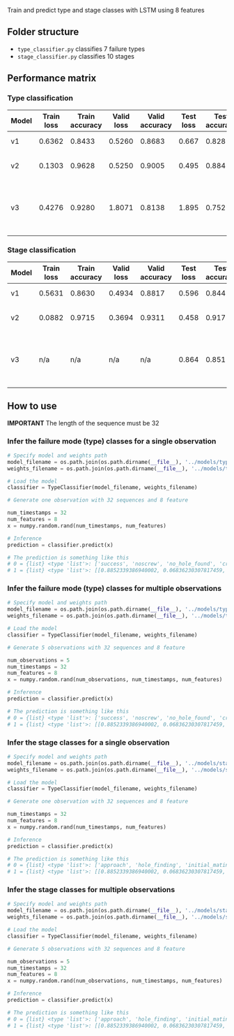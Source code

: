 Train and predict type and stage classes with LSTM using 8 features

## Folder structure
* ```type_classifier.py``` classifies 7 failure types
* ```stage_classifier.py``` classifies 10 stages

## Performance matrix

### Type classification
Model | Train loss | Train accuracy | Valid loss | Valid accuracy | Test loss | Test accuracy | Description
------|------------|----------------|------------|----------------|-----------|---------------|------------
v1 | 0.6362 | 0.8433 | 0.5260 | 0.8683 | 0.667 | 0.828 | full sequence
v2 | 0.1303 | 0.9628 | 0.5250 | 0.9005 | 0.495 | 0.884 | sequence of 32 time frames
v3 | 0.4276 | 0.9280 | 1.8071 | 0.8138 | 1.895 | 0.752 | sequence of 32 time frames with Keras stateful enabled

### Stage classification
Model | Train loss | Train accuracy | Valid loss | Valid accuracy | Test loss | Test accuracy | Description
------|------------|----------------|------------|----------------|-----------|---------------|------------
v1 | 0.5631 | 0.8630 | 0.4934 | 0.8817 | 0.596 | 0.844 | full sequence
v2 | 0.0882 | 0.9715 | 0.3694 | 0.9311 | 0.458 | 0.917 | sequence of 32 time frames
v3 | n/a | n/a | n/a | n/a | 0.864 | 0.851 | sequence of 32 time frames with Keras stateful enabled


## How to use

**IMPORTANT** The length of the sequence must be 32

### Infer the failure mode (type) classes for a single observation

```python
# Specify model and weights path
model_filename = os.path.join(os.path.dirname(__file__), '../models/type_lstm_v2.json')
weights_filename = os.path.join(os.path.dirname(__file__), '../models/type_lstm_v2.h5')

# Load the model
classifier = TypeClassifier(model_filename, weights_filename)

# Generate one observation with 32 sequences and 8 feature

num_timestamps = 32
num_features = 8
x = numpy.random.rand(num_timestamps, num_features)

# Inference
prediction = classifier.predict(x)

# The prediction is something like this
# 0 = {list} <type 'list'>: ['success', 'noscrew', 'no_hole_found', 'crossthread', 'stripped_no_engage', 'stripped', 'partial']
# 1 = {list} <type 'list'>: [[0.8852339386940002, 0.06836230307817459, 0.021053753793239594, 0.00986627209931612, 0.003368750214576721, 0.004927818197757006, 0.007187273818999529]]
```

### Infer the failure mode (type) classes for multiple observations
```python
# Specify model and weights path
model_filename = os.path.join(os.path.dirname(__file__), '../models/type_lstm_v2.json')
weights_filename = os.path.join(os.path.dirname(__file__), '../models/type_lstm_v2.h5')

# Load the model
classifier = TypeClassifier(model_filename, weights_filename)

# Generate 5 observations with 32 sequences and 8 feature

num_observations = 5
num_timestamps = 32
num_features = 8
x = numpy.random.rand(num_observations, num_timestamps, num_features)

# Inference
prediction = classifier.predict(x)

# The prediction is something like this
# 0 = {list} <type 'list'>: ['success', 'noscrew', 'no_hole_found', 'crossthread', 'stripped_no_engage', 'stripped', 'partial']
# 1 = {list} <type 'list'>: [[0.8852339386940002, 0.06836230307817459, 0.021053753793239594, 0.00986627209931612, 0.003368750214576721, 0.004927818197757006, 0.007187273818999529], ...]
```

### Infer the stage classes for a single observation

```python
# Specify model and weights path
model_filename = os.path.join(os.path.dirname(__file__), '../models/stage_lstm_v2.json')
weights_filename = os.path.join(os.path.dirname(__file__), '../models/stage_lstm_v2.h5')

# Load the model
classifier = TypeClassifier(model_filename, weights_filename)

# Generate one observation with 32 sequences and 8 feature

num_timestamps = 32
num_features = 8
x = numpy.random.rand(num_timestamps, num_features)

# Inference
prediction = classifier.predict(x)

# The prediction is something like this
# 0 = {list} <type 'list'>: ['approach', 'hole_finding', 'initial_mating', 'no_screw_spinning', 'rundown', 'screw_fallen', 'stripped_engaging', 'stripped_rundown', 'stripped_tightening', 'tightening']
# 1 = {list} <type 'list'>: [[0.8852339386940002, 0.06836230307817459, 0.021053753793239594, 0.00986627209931612, 0.003368750214576721, 0.004927818197757006, 0.007187273818999529, ...]]
```

### Infer the stage classes for multiple observations
```python
# Specify model and weights path
model_filename = os.path.join(os.path.dirname(__file__), '../models/stage_lstm_v2.json')
weights_filename = os.path.join(os.path.dirname(__file__), '../models/stage_lstm_v2.h5')

# Load the model
classifier = TypeClassifier(model_filename, weights_filename)

# Generate 5 observations with 32 sequences and 8 feature

num_observations = 5
num_timestamps = 32
num_features = 8
x = numpy.random.rand(num_observations, num_timestamps, num_features)

# Inference
prediction = classifier.predict(x)

# The prediction is something like this
# 0 = {list} <type 'list'>: ['approach', 'hole_finding', 'initial_mating', 'no_screw_spinning', 'rundown', 'screw_fallen', 'stripped_engaging', 'stripped_rundown', 'stripped_tightening', 'tightening']
# 1 = {list} <type 'list'>: [[0.8852339386940002, 0.06836230307817459, 0.021053753793239594, 0.00986627209931612, 0.003368750214576721, 0.004927818197757006, 0.007187273818999529, ...], ...]
```
